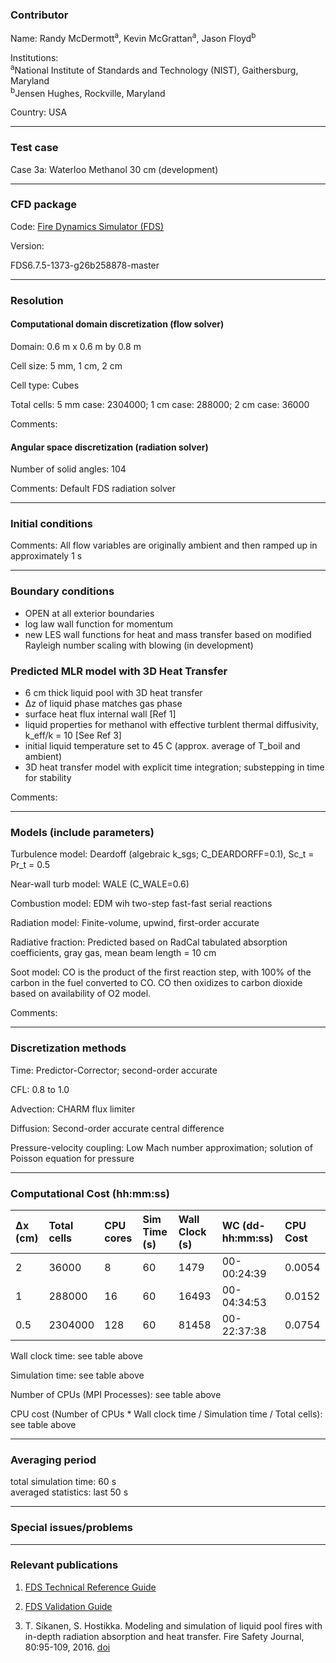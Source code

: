
### Contributor
Name: Randy McDermott<sup>a</sup>, Kevin McGrattan<sup>a</sup>, Jason Floyd<sup>b</sup>

Institutions:  
<sup>a</sup>National Institute of Standards and Technology (NIST), Gaithersburg, Maryland  
<sup>b</sup>Jensen Hughes, Rockville, Maryland

Country: USA

------------------

### Test case

Case 3a: Waterloo Methanol 30 cm (development)

------------------

### CFD package
Code: [Fire Dynamics Simulator (FDS)](https://github.com/firemodels/fds)

Version:

FDS6.7.5-1373-g26b258878-master

------------------

### Resolution

#### Computational domain discretization (flow solver)
Domain: 0.6 m x 0.6 m by 0.8 m

Cell size: 5 mm, 1 cm, 2 cm

Cell type: Cubes

Total cells: 5 mm case: 2304000; 1 cm case: 288000; 2 cm case: 36000

Comments:

#### Angular space discretization (radiation solver)
Number of solid angles: 104

Comments: Default FDS radiation solver

------------------

### Initial conditions
Comments: All flow variables are originally ambient and then ramped up in approximately 1 s

------------------

### Boundary conditions
* OPEN at all exterior boundaries  
* log law wall function for momentum  
* new LES wall functions for heat and mass transfer based on modified Rayleigh number scaling with blowing (in development)

### Predicted MLR model with 3D Heat Transfer
* 6 cm thick liquid pool with 3D heat transfer  
* ∆z of liquid phase matches gas phase  
* surface heat flux internal wall [Ref 1]  
* liquid properties for methanol with effective turblent thermal diffusivity, k_eff/k = 10 [See Ref 3]  
* initial liquid temperature set to 45 C (approx. average of T_boil and ambient)  
* 3D heat transfer model with explicit time integration; substepping in time for stability

Comments:

------------------

### Models (include parameters)
Turbulence model: Deardoff (algebraic k_sgs; C_DEARDORFF=0.1), Sc_t = Pr_t = 0.5

Near-wall turb model: WALE (C_WALE=0.6)

Combustion model: EDM wih two-step fast-fast serial reactions

Radiation model: Finite-volume, upwind, first-order accurate

Radiative fraction: Predicted based on RadCal tabulated absorption coefficients, gray gas, mean beam length = 10 cm

Soot model: CO is the product of the first reaction step, with 100% of the carbon in the fuel converted to CO. CO then oxidizes to carbon dioxide based on availability of O2 model.

Comments:

------------------

### Discretization methods
Time: Predictor-Corrector; second-order accurate

CFL: 0.8 to 1.0

Advection: CHARM flux limiter

Diffusion: Second-order accurate central difference

Pressure-velocity coupling: Low Mach number approximation; solution of Poisson equation for pressure

------------------

### Computational Cost (hh:mm:ss)

| ∆x (cm) | Total cells | CPU cores | Sim Time (s) | Wall Clock (s) | WC (dd-hh:mm:ss) | CPU Cost |
| :-------| :-----------| :-------- | :----------- | :------------- | :--------------- | :------- |
| 2       | 36000       | 8         | 60           | 1479           | 00-00:24:39      | 0.0054   |
| 1       | 288000      | 16        | 60           | 16493          | 00-04:34:53      | 0.0152   |
| 0.5     | 2304000     | 128       | 60           | 81458          | 00-22:37:38      | 0.0754   |


Wall clock time: see table above

Simulation time: see table above

Number of CPUs (MPI Processes): see table above

CPU cost (Number of CPUs * Wall clock time / Simulation time / Total cells): see table above

------------------

### Averaging period

total simulation time: 60 s  
averaged statistics: last 50 s

------------------

### Special issues/problems

------------------

### Relevant publications
1. [FDS Technical Reference Guide](https://github.com/firemodels/fds/releases)

2. [FDS Validation Guide](https://github.com/firemodels/fds/releases)

3. T. Sikanen, S. Hostikka. Modeling and simulation of liquid pool fires with in-depth radiation absorption and heat transfer. Fire Safety Journal, 80:95-109, 2016. [doi](https://doi.org/10.1016/j.firesaf.2016.01.002)

